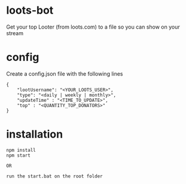 # loots-bot
Get your top Looter (from loots.com) to a file so you can show on your stream

# config
Create a config.json file with the following lines
```
{ 
    "lootUsername": "<YOUR_LOOTS_USER>",
    "type": "<daily | weekly | monthly>",
    "updateTime" : "<TIME_TO_UPDATE>",
    "top" : "<QUANTITY_TOP_DONATORS>"
}
```

# installation
```
npm install
npm start

OR

run the start.bat on the root folder
```
